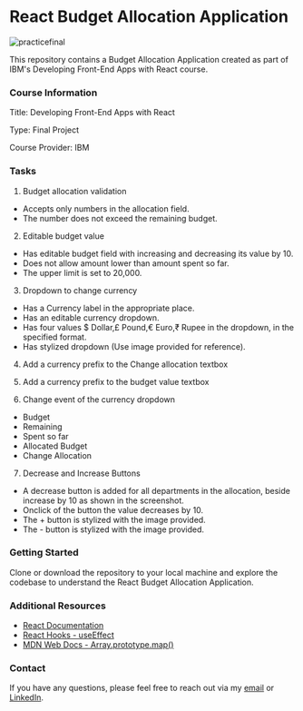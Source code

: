 # React Budget Allocation Application

![practicefinal](https://github.com/i-am-nolan25/Budget_Allocation-Application/assets/113712250/c7415d76-2600-4679-882f-0f149880409a)

This repository contains a Budget Allocation Application created as part of IBM's Developing Front-End Apps with React course.

### Course Information
Title: Developing Front-End Apps with React

Type: Final Project

Course Provider: IBM

### Tasks

1. Budget allocation validation
- Accepts only numbers in the allocation field.
- The number does not exceed the remaining budget.

2. Editable budget value
- Has editable budget field with increasing and decreasing its value by 10.
- Does not allow amount lower than amount spent so far.
- The upper limit is set to 20,000.

3. Dropdown to change currency
- Has a Currency label in the appropriate place.
- Has an editable currency dropdown.
- Has four values $ Dollar,£ Pound,€ Euro,₹ Rupee in the dropdown, in the specified format.
- Has stylized dropdown (Use image provided for reference).

4. Add a currency prefix to the Change allocation textbox

5. Add a currency prefix to the budget value textbox

6. Change event of the currency dropdown
- Budget
- Remaining
- Spent so far
- Allocated Budget
- Change Allocation

7. Decrease and Increase Buttons
- A decrease button is added for all departments in the allocation, beside increase by 10 as shown in the screenshot.
- Onclick of the button the value decreases by 10.
- The + button is stylized with the image provided.
- The - button is stylized with the image provided.

### Getting Started

Clone or download the repository to your local machine and explore the codebase to understand the React Budget Allocation Application. 

### Additional Resources

- [React Documentation](https://reactjs.org/docs/getting-started.html)
- [React Hooks - useEffect](https://reactjs.org/docs/hooks-effect.html)
- [MDN Web Docs - Array.prototype.map()](https://developer.mozilla.org/en-US/docs/Web/JavaScript/Reference/Global_Objects/Array/map)

### Contact

If you have any questions, please feel free to reach out via my [email](nl020@bucknell.edu) or [LinkedIn](https://www.linkedin.com/in/naing-oo-lwin-nolan/).
